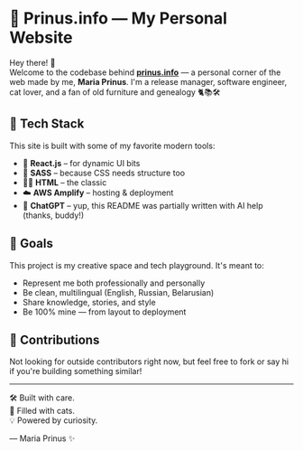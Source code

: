 # 🌟 Prinus.info — My Personal Website

Hey there! 👋  
Welcome to the codebase behind [**prinus.info**](https://prinus.info) — a personal corner of the web made by me, **Maria Prinus**. I'm a release manager, software engineer, cat lover, and a fan of old furniture and genealogy 🐈📚🛠️

## 🚀 Tech Stack

This site is built with some of my favorite modern tools:

- 🧬 **React.js** – for dynamic UI bits
- 🎨 **SASS** – because CSS needs structure too
- 🧑‍💻 **HTML** – the classic
- ☁️ **AWS Amplify** – hosting & deployment
- 🤖 **ChatGPT** – yup, this README was partially written with AI help (thanks, buddy!)

## 🎯 Goals

This project is my creative space and tech playground. It's meant to:

- Represent me both professionally and personally
- Be clean, multilingual (English, Russian, Belarusian)
- Share knowledge, stories, and style
- Be 100% mine — from layout to deployment

## 🙌 Contributions

Not looking for outside contributors right now, but feel free to fork or say hi if you're building something similar!

---

🛠️ Built with care.  
🐾 Filled with cats.  
💡 Powered by curiosity.

— Maria Prinus ✨

